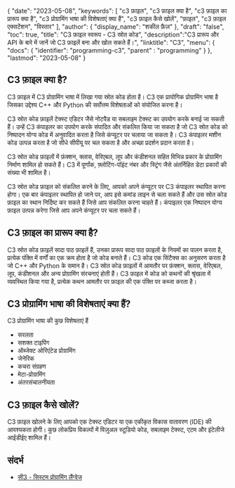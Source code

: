 {
"date": "2023-05-08",
  "keywords": [
"c3 फ़ाइल",
"c3 फ़ाइल क्या है",
"c3 फ़ाइल का प्रारूप क्या है",
"c3 प्रोग्रामिंग भाषा की विशेषताएं क्या हैं",
"c3 फ़ाइल कैसे खोलें",
"फ़ाइल",
"c3 फ़ाइल एक्सटेंशन",
"विस्तार"
],
  "author": {
"display_name": "शकील फ़ैज़"
},
"draft": "false",
"toc": true,
"title": "C3 फ़ाइल स्वरूप - C3 स्रोत कोड",
  "description":"C3 प्रारूप और API के बारे में जानें जो C3 फ़ाइलें बना और खोल सकते हैं।",
"linktitle": "C3",
  "menu": {
    "docs": {
      "identifier": "programming-c3",
"parent" : "programming"
}
},
"lastmod": "2023-05-08"
}

## C3 फ़ाइल क्या है?
C3 फ़ाइल में C3 प्रोग्रामिंग भाषा में लिखा गया स्रोत कोड होता है। C3 एक प्रायोगिक प्रोग्रामिंग भाषा है जिसका उद्देश्य C++ और Python की सर्वोत्तम विशेषताओं को संयोजित करना है।

C3 स्रोत कोड फ़ाइलें टेक्स्ट एडिटर जैसे नोटपैड या सबलाइम टेक्स्ट का उपयोग करके बनाई जा सकती हैं। उन्हें C3 कंपाइलर का उपयोग करके संपादित और संकलित किया जा सकता है जो C3 स्रोत कोड को निष्पादन योग्य कोड में अनुवादित करता है जिसे कंप्यूटर पर चलाया जा सकता है। C3 कंपाइलर मशीन कोड उत्पन्न करता है जो सीधे सीपीयू पर चल सकता है और अच्छा प्रदर्शन प्रदान करता है।

C3 स्रोत कोड फ़ाइलों में फ़ंक्शन, क्लास, वेरिएबल, लूप और कंडीशनल सहित विभिन्न प्रकार के प्रोग्रामिंग निर्माण शामिल हो सकते हैं। C3 में पूर्णांक, फ़्लोटिंग-पॉइंट नंबर और स्ट्रिंग जैसे अंतर्निहित डेटा प्रकारों की संख्या भी शामिल है।

C3 स्रोत कोड फ़ाइल को संकलित करने के लिए, आपको अपने कंप्यूटर पर C3 कंपाइलर स्थापित करना होगा। एक बार कंपाइलर स्थापित हो जाने पर, आप इसे कमांड लाइन से चला सकते हैं और उस स्रोत कोड फ़ाइल का स्थान निर्दिष्ट कर सकते हैं जिसे आप संकलित करना चाहते हैं। कंपाइलर एक निष्पादन योग्य फ़ाइल उत्पन्न करेगा जिसे आप अपने कंप्यूटर पर चला सकते हैं।

## C3 फ़ाइल का प्रारूप क्या है?

C3 स्रोत कोड फ़ाइलें सादा पाठ फ़ाइलें हैं, उनका प्रारूप सादा पाठ फ़ाइलों के नियमों का पालन करता है, प्रत्येक पंक्ति में वर्णों का एक क्रम होता है जो कोड बनाते हैं। C3 कोड एक सिंटैक्स का अनुसरण करता है जो C++ और Python के समान है। C3 स्रोत कोड फ़ाइलों में आमतौर पर फ़ंक्शन, क्लास, वेरिएबल, लूप, कंडीशनल और अन्य प्रोग्रामिंग संरचनाएं होती हैं। C3 फ़ाइल में कोड को कथनों की श्रृंखला में व्यवस्थित किया गया है, प्रत्येक कथन आमतौर पर फ़ाइल की एक पंक्ति पर कब्जा करता है।

## C3 प्रोग्रामिंग भाषा की विशेषताएं क्या हैं?

C3 प्रोग्रामिंग भाषा की कुछ विशेषताएं हैं

- सरलता
- सशक्त टाइपिंग
- ऑब्जेक्ट ओरिएंटेड प्रोग्रामिंग
- जेनेरिक
- कचरा संग्रहण
- मेटा-प्रोग्रामिंग
- अंतरसंचालनीयता

## C3 फ़ाइल कैसे खोलें?

C3 फ़ाइल खोलने के लिए आपको एक टेक्स्ट एडिटर या एक एकीकृत विकास वातावरण (IDE) की आवश्यकता होगी। कुछ लोकप्रिय विकल्पों में विज़ुअल स्टूडियो कोड, सबलाइम टेक्स्ट, एटम और इंटेलीजे आईडीईए शामिल हैं।

## संदर्भ
* [सी3 - सिस्टम प्रोग्रामिंग लैंग्वेज](https://c3-lang.org/)

